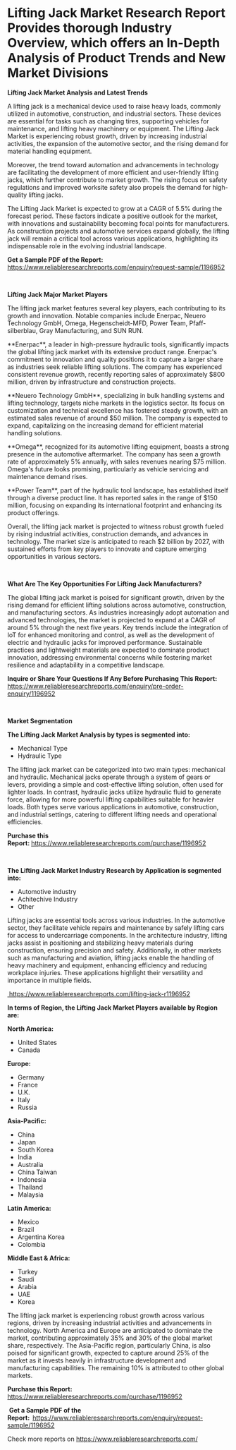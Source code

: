 <p><h1>Lifting Jack Market Research Report Provides thorough Industry Overview, which offers an In-Depth Analysis of Product Trends and New Market Divisions</h1></p><p><strong>Lifting Jack Market Analysis and Latest Trends</strong></p>
<p><p>A lifting jack is a mechanical device used to raise heavy loads, commonly utilized in automotive, construction, and industrial sectors. These devices are essential for tasks such as changing tires, supporting vehicles for maintenance, and lifting heavy machinery or equipment. The Lifting Jack Market is experiencing robust growth, driven by increasing industrial activities, the expansion of the automotive sector, and the rising demand for material handling equipment. </p><p>Moreover, the trend toward automation and advancements in technology are facilitating the development of more efficient and user-friendly lifting jacks, which further contribute to market growth. The rising focus on safety regulations and improved worksite safety also propels the demand for high-quality lifting jacks.</p><p>The Lifting Jack Market is expected to grow at a CAGR of 5.5% during the forecast period. These factors indicate a positive outlook for the market, with innovations and sustainability becoming focal points for manufacturers. As construction projects and automotive services expand globally, the lifting jack will remain a critical tool across various applications, highlighting its indispensable role in the evolving industrial landscape.</p></p>
<p><strong>Get a Sample PDF of the Report:&nbsp;</strong> <a href="https://www.reliableresearchreports.com/enquiry/request-sample/1196952?utm_campaign=2463&utm_medium=2&utm_source=Github&utm_content=ia&utm_term=19022025&utm_id=lifting-jack">https://www.reliableresearchreports.com/enquiry/request-sample/1196952</a></p>
<p>&nbsp;</p>
<p><strong>Lifting Jack Major Market Players</strong></p>
<p><p>The lifting jack market features several key players, each contributing to its growth and innovation. Notable companies include Enerpac, Neuero Technology GmbH, Omega, Hegenscheidt-MFD, Power Team, Pfaff-silberblau, Gray Manufacturing, and SUN RUN.</p><p>**Enerpac**, a leader in high-pressure hydraulic tools, significantly impacts the global lifting jack market with its extensive product range. Enerpac's commitment to innovation and quality positions it to capture a larger share as industries seek reliable lifting solutions. The company has experienced consistent revenue growth, recently reporting sales of approximately $800 million, driven by infrastructure and construction projects.</p><p>**Neuero Technology GmbH**, specializing in bulk handling systems and lifting technology, targets niche markets in the logistics sector. Its focus on customization and technical excellence has fostered steady growth, with an estimated sales revenue of around $50 million. The company is expected to expand, capitalizing on the increasing demand for efficient material handling solutions.</p><p>**Omega**, recognized for its automotive lifting equipment, boasts a strong presence in the automotive aftermarket. The company has seen a growth rate of approximately 5% annually, with sales revenues nearing $75 million. Omega's future looks promising, particularly as vehicle servicing and maintenance demand rises.</p><p>**Power Team**, part of the hydraulic tool landscape, has established itself through a diverse product line. It has reported sales in the range of $150 million, focusing on expanding its international footprint and enhancing its product offerings.</p><p>Overall, the lifting jack market is projected to witness robust growth fueled by rising industrial activities, construction demands, and advances in technology. The market size is anticipated to reach $2 billion by 2027, with sustained efforts from key players to innovate and capture emerging opportunities in various sectors.</p></p>
<p>&nbsp;</p>
<p><strong>What Are The Key Opportunities For Lifting Jack Manufacturers?</strong></p>
<p><p>The global lifting jack market is poised for significant growth, driven by the rising demand for efficient lifting solutions across automotive, construction, and manufacturing sectors. As industries increasingly adopt automation and advanced technologies, the market is projected to expand at a CAGR of around 5% through the next five years. Key trends include the integration of IoT for enhanced monitoring and control, as well as the development of electric and hydraulic jacks for improved performance. Sustainable practices and lightweight materials are expected to dominate product innovation, addressing environmental concerns while fostering market resilience and adaptability in a competitive landscape.</p></p>
<p><strong>Inquire or Share Your Questions If Any Before Purchasing This Report:</strong> <a href="https://www.reliableresearchreports.com/enquiry/pre-order-enquiry/1196952?utm_campaign=2463&utm_medium=2&utm_source=Github&utm_content=ia&utm_term=19022025&utm_id=lifting-jack">https://www.reliableresearchreports.com/enquiry/pre-order-enquiry/1196952</a></p>
<p>&nbsp;</p>
<p><strong>Market Segmentation</strong></p>
<p><strong>The Lifting Jack Market Analysis by types is segmented into:</strong></p>
<p><ul><li>Mechanical Type</li><li>Hydraulic Type</li></ul></p>
<p><p>The lifting jack market can be categorized into two main types: mechanical and hydraulic. Mechanical jacks operate through a system of gears or levers, providing a simple and cost-effective lifting solution, often used for lighter loads. In contrast, hydraulic jacks utilize hydraulic fluid to generate force, allowing for more powerful lifting capabilities suitable for heavier loads. Both types serve various applications in automotive, construction, and industrial settings, catering to different lifting needs and operational efficiencies.</p></p>
<p><strong>Purchase this Report:&nbsp;</strong><a href="https://www.reliableresearchreports.com/purchase/1196952?utm_campaign=2463&utm_medium=2&utm_source=Github&utm_content=ia&utm_term=19022025&utm_id=lifting-jack">https://www.reliableresearchreports.com/purchase/1196952</a></p>
<p>&nbsp;</p>
<p><strong>The Lifting Jack Market Industry Research by Application is segmented into:</strong></p>
<p><ul><li>Automotive industry</li><li>Achitechive Industry</li><li>Other</li></ul></p>
<p><p>Lifting jacks are essential tools across various industries. In the automotive sector, they facilitate vehicle repairs and maintenance by safely lifting cars for access to undercarriage components. In the architecture industry, lifting jacks assist in positioning and stabilizing heavy materials during construction, ensuring precision and safety. Additionally, in other markets such as manufacturing and aviation, lifting jacks enable the handling of heavy machinery and equipment, enhancing efficiency and reducing workplace injuries. These applications highlight their versatility and importance in multiple fields.</p></p>
<p><a href="https://www.reliableresearchreports.com/lifting-jack-r1196952?utm_campaign=2463&utm_medium=2&utm_source=Github&utm_content=ia&utm_term=19022025&utm_id=lifting-jack">&nbsp;https://www.reliableresearchreports.com/lifting-jack-r1196952</a></p>
<p><strong>In terms of Region, the Lifting Jack Market Players available by Region are:</strong></p>
<p>
    <p> <strong> North America: </strong>
        <ul>
            <li>United States</li>
            <li>Canada</li>
        </ul>
        </p> 
    <p> <strong> Europe: </strong>
        <ul>
            <li>Germany</li>
            <li>France</li>
            <li>U.K.</li>
            <li>Italy</li>
            <li>Russia</li>
        </ul>
        </p> 
    <p> <strong> Asia-Pacific: </strong>
        <ul>
            <li>China</li>
            <li>Japan</li>
            <li>South Korea</li>
            <li>India</li>
            <li>Australia</li>
            <li>China Taiwan</li>
            <li>Indonesia</li>
            <li>Thailand</li>
            <li>Malaysia</li>
        </ul>
        </p> 
    <p> <strong> Latin America: </strong>
        <ul>
            <li>Mexico</li>
            <li>Brazil</li>
            <li>Argentina Korea</li>
            <li>Colombia</li>
        </ul>
        </p> 
    <p> <strong> Middle East & Africa: </strong>
        <ul>
            <li>Turkey</li>
            <li>Saudi</li>
            <li>Arabia</li>
            <li>UAE</li>
            <li>Korea</li>
        </ul>
    </p>
    </p>
<p><p>The lifting jack market is experiencing robust growth across various regions, driven by increasing industrial activities and advancements in technology. North America and Europe are anticipated to dominate the market, contributing approximately 35% and 30% of the global market share, respectively. The Asia-Pacific region, particularly China, is also poised for significant growth, expected to capture around 25% of the market as it invests heavily in infrastructure development and manufacturing capabilities. The remaining 10% is attributed to other global markets.</p></p>
<p><strong>Purchase this Report: </strong><a href="https://www.reliableresearchreports.com/purchase/1196952?utm_campaign=2463&utm_medium=2&utm_source=Github&utm_content=ia&utm_term=19022025&utm_id=lifting-jack">https://www.reliableresearchreports.com/purchase/1196952</a></p>
<p>&nbsp;<strong>Get a Sample PDF of the Report:&nbsp;&nbsp;</strong><a href="https://www.reliableresearchreports.com/enquiry/request-sample/1196952?utm_campaign=2463&utm_medium=2&utm_source=Github&utm_content=ia&utm_term=19022025&utm_id=lifting-jack">https://www.reliableresearchreports.com/enquiry/request-sample/1196952</a></p>
<p><strong></strong></p>
<p>Check more reports on <a href="https://www.reliableresearchreports.com/?utm_campaign=2463&utm_medium=2&utm_source=Github&utm_content=ia&utm_term=19022025&utm_id=lifting-jack">https://www.reliableresearchreports.com/</a></p>